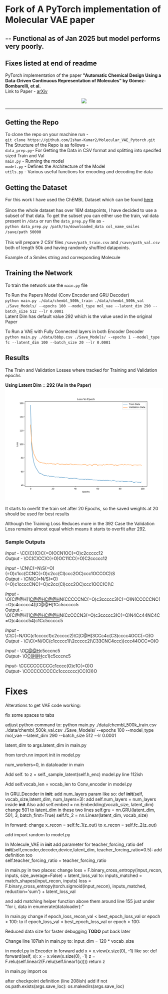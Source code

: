# Fork of A PyTorch implementation of Molecular VAE paper 
## -- Functional as of Jan 2025 but model performs very poorly. 
## Fixes listed at end of readme 



PyTorch implementation of the paper **"Automatic Chemical Design Using a Data-Driven Continuous Representation of Molecules" by Gómez-Bombarelli, et al.**\
Link to Paper - [arXiv](https://arxiv.org/abs/1610.02415)
<br />

<div style="text-align:center"><img src="https://github.com/Ishan-Kumar2/Molecular_VAE_Pytorch/blob/master/Sample_imgs/cover_img.jpg" /></div>

----

## Getting the Repo
To clone the repo on your machine run -\
`git clone https://github.com/Ishan-Kumar2/Molecular_VAE_Pytorch.git`\
The Structure of the Repo is as follows -\
`data_prep.py`- For Getting the Data in CSV format and splitting into specifed sized Train and Val\
`main.py` - Running the model\
`model.py` - Defines the Architecture of the Model\
`utils.py` - Various useful functions for encoding and decoding the data <br />


## Getting the Dataset
For this work I have used the ChEMBL Dataset which can be found [here](https://www.ebi.ac.uk/chembl/)\
\
Since the whole dataset has over 16M datapoints, I have decided to use a subset of that data.
To get the subset you can either use the train, val data present in ``/data``
or run the ``data_prep.py`` file as - \
`python data_prep.py /path/to/downloaded_data col_name_smiles /save/path 50000` \
\
This will prepare 2 CSV files `/save/path_train.csv` and `/save/path_val.csv` both of length 50k and having randomly shuffled datapoints.

Example of a Smiles string and corresponding Molecule



## Training the Network
To train the network use the `main.py` file

To Run the Papers Model (Conv Encoder and GRU Decoder)\
`python main.py ./data/chembl_500k_train ./data/chembl_500k_val ./Save_Models/ --epochs 100 --model_type mol_vae --latent_dim 290 --batch_size 512 --lr 0.0001`\
Latent Dim has default value 292 which is the value used in the original Paper

To Run a VAE with Fully Connected layers in both Encoder Decoder\
``python main.py ./data/bbbp.csv ./Save_Models/ --epochs 1 --model_type fc --latent_dim 100 --batch_size 20 --lr 0.0001``


## Results

The Train and Validation Losses where tracked for Training and Validation epochs

**Using Latent Dim = 292 (As in the Paper)** \
![Loss graphs](/Sample_imgs/graph_loss_1.png) 

It starts to overfit the train set after 20 Epochs, so the saved weights at 20 should be used for best results <br />



Although the Training Loss Reduces more in the 392 Case the Validation Loss remains almost equal which means it starts to overfit after 292.

### Sample Outputs

*Input* - \CC(C)(C)C(=O)OCN1OC(=O)c2ccccc12 \
*Output* - \CC(C)CC)C(=O)OC11CC(=O)C2ccccc12

*Input* - \CN\C(=N\S(=O)(=O)c1cc(CCNC(=O)c2cc(Cl)ccc2OC)ccc1OCCOC)\S \
*Output* - \CN\C(=N/S)=O)(=O)c1ccccCNC(=O)c2cc(Cl)ccc2OC)ccc1OCC(C(\C 

*Input* - \O[C@@H]1[C@@H](O)[C@@H](Cc2ccccc2)N(CCCCCNC(=O)c3ccccc3)C(=O)N(CCCCCNC(=O)c4ccccc4)[C@@H]1Cc5ccccc5 \
Output -  \O[C@@H]1[C@@H](O)[C@@H](Cc2ccccc2)N(CcCCCN3(=O)c3ccccc3)C(=O)N4Cc44NC4C=O)c4cccc54)c1Cc5ccccc5

*Input* - \C\C(=N/OC(c1ccccc1)c2ccccc2)\C[C@H]3CCc4c(C3)cccc4OCC(=O)O \
*Output* - \C\C(=N/OC(c1ccccc1)\2ccccc2)\C33CNC4ccc))ccc44OCC=O)O

*Input* - \O[C@@H](CNCCc1ccc(NS(=O)(=O)c2ccc(cc2)c3coc(n3)c4ccc(cc4)C(F)(F)F)cc1)c5cccnc5 \
*Output*- \O[C@@H](CNCCc1ccc(NS(=O)(=O)c2ccc(cc2)c3ncc(C3)C4cccccc4)C(F)(F)F)cc1)c5cccnc5 

*Input*- \CCCCCCCCCCc1cccc(O)c1C(=O)O \
*Output*- \CCCCCCCCCCc1ccccccc)CC(O))O 



# Fixes

Alterations to get VAE code working: 


fix some spaces to tabs

adjust python command to:
python main.py ./data/chembl_500k_train.csv ./data/chembl_500k_val.csv ./Save_Models/ --epochs 100 --model_type mol_vae --latent_dim 290 --batch_size 512 --lr 0.0001

latent_dim to args.latent_dim in main.py

from torch.nn import init in model.py

num_workers=0, in dataloader in main

Add self. to z = self._sample_latent(self.h_enc) model.py line 112ish

Add self.vocab_len = vocab_len to Conv_encoder in model.py

In GRU_Decoder 
in __init__:
add num_layers param like so:
def __init__(self, vocab_size,latent_dim, num_layers=3):
add self.num_layers = num_layers inside __init__
Also add self.embed = nn.Embedding(vocab_size, latent_dim)
change 501 to latent_dim in these two lines
self.gru = nn.GRU(latent_dim, 501, 3, batch_first=True)
self.fc_2 = nn.Linear(latent_dim, vocab_size)

in forward: change x_recon = self.fc_1(z_out) to x_recon = self.fc_2(z_out)

add import random to model.py

In Molecule_VAE 
in __init__ 
add parameter for teacher_forcing_ratio 
def __init__(self,encoder,decoder,device,latent_dim, teacher_forcing_ratio=0.5):
add definition too		
self.teacher_forcing_ratio = teacher_forcing_ratio

in main.py 
in two places:
change loss = F.binary_cross_entropy(input_recon, inputs, size_average=False) + latent_loss_val
to:
inputs_matched = match_shapes(input_recon, inputs)
loss = F.binary_cross_entropy(torch.sigmoid(input_recon), inputs_matched, reduction='sum') + latent_loss_val

and add matching helper function above them around line 155 just under "for i, data in enumerate(dataloader):"

In main.py
change 
if epoch_loss_recon_val < best_epoch_loss_val or epoch > 100: 
to 
if epoch_loss_val < best_epoch_loss_val or epoch > 100:

Reduced data size for faster debugging **TODO** put back later

Change  line 107ish in main.py to:
input_dim = 120 * vocab_size

in model.py in Encoder
in forward
add x = x.view(x.size(0), -1) like so: 
	def forward(self, x):
		x = x.view(x.size(0), -1) 
		z = F.relu(self.linear2(F.relu(self.linear1(x))))
		return z

in main.py
import os

after checkpoint definition (line 208ish)
add 
        if not os.path.exists(args.save_loc):
            os.makedirs(args.save_loc)


